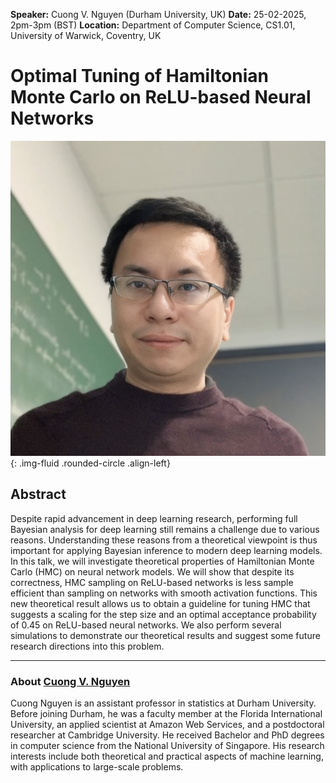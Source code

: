 **Speaker:** Cuong V. Nguyen (Durham University, UK)
**Date:** 25-02-2025, 2pm-3pm (BST)
**Location:** Department of Computer Science, CS1.01, University of Warwick, Coventry, UK

# Optimal Tuning of Hamiltonian Monte Carlo on ReLU-based Neural Networks

![Joye Bose](/assets/img/c_nguyen.jpg){: .img-fluid .rounded-circle .align-left}

## Abstract

Despite rapid advancement in deep learning research, performing full Bayesian analysis for deep learning still remains a challenge due to various reasons. Understanding these reasons from a theoretical viewpoint is thus important for applying Bayesian inference to modern deep learning models. In this talk, we will investigate theoretical properties of Hamiltonian Monte Carlo (HMC) on neural network models. We will show that despite its correctness, HMC sampling on ReLU-based networks is less sample efficient than sampling on networks with smooth activation functions. This new theoretical result allows us to obtain a guideline for tuning HMC that suggests a scaling for the step size and an optimal acceptance probability of 0.45 on ReLU-based neural networks. We also perform several simulations to demonstrate our theoretical results and suggest some future research directions into this problem.

---

### About [Cuong V. Nguyen](https://nvcuong.github.io/)

Cuong Nguyen is an assistant professor in statistics at Durham University. Before joining Durham, he was a faculty member at the Florida International University, an applied scientist at Amazon Web Services, and a postdoctoral researcher at Cambridge University. He received Bachelor and PhD degrees in computer science from the National University of Singapore. His research interests include both theoretical and practical aspects of machine learning, with applications to large-scale problems.


